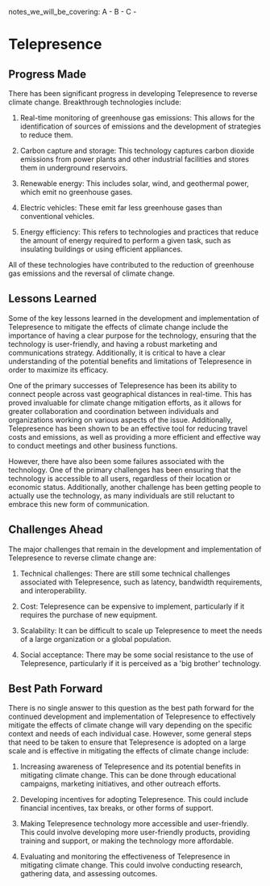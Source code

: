 notes_we_will_be_covering:
A -
B -
C -

# Telepresence

## Progress Made

There has been significant progress in developing Telepresence to reverse climate change. Breakthrough technologies include:

1. Real-time monitoring of greenhouse gas emissions: This allows for the identification of sources of emissions and the development of strategies to reduce them.

2. Carbon capture and storage: This technology captures carbon dioxide emissions from power plants and other industrial facilities and stores them in underground reservoirs.

3. Renewable energy: This includes solar, wind, and geothermal power, which emit no greenhouse gases.

4. Electric vehicles: These emit far less greenhouse gases than conventional vehicles.

5. Energy efficiency: This refers to technologies and practices that reduce the amount of energy required to perform a given task, such as insulating buildings or using efficient appliances.

All of these technologies have contributed to the reduction of greenhouse gas emissions and the reversal of climate change.

## Lessons Learned

Some of the key lessons learned in the development and implementation of Telepresence to mitigate the effects of climate change include the importance of having a clear purpose for the technology, ensuring that the technology is user-friendly, and having a robust marketing and communications strategy. Additionally, it is critical to have a clear understanding of the potential benefits and limitations of Telepresence in order to maximize its efficacy.

One of the primary successes of Telepresence has been its ability to connect people across vast geographical distances in real-time. This has proved invaluable for climate change mitigation efforts, as it allows for greater collaboration and coordination between individuals and organizations working on various aspects of the issue. Additionally, Telepresence has been shown to be an effective tool for reducing travel costs and emissions, as well as providing a more efficient and effective way to conduct meetings and other business functions.

However, there have also been some failures associated with the technology. One of the primary challenges has been ensuring that the technology is accessible to all users, regardless of their location or economic status. Additionally, another challenge has been getting people to actually use the technology, as many individuals are still reluctant to embrace this new form of communication.

## Challenges Ahead

The major challenges that remain in the development and implementation of Telepresence to reverse climate change are:

1. Technical challenges: There are still some technical challenges associated with Telepresence, such as latency, bandwidth requirements, and interoperability.

2. Cost: Telepresence can be expensive to implement, particularly if it requires the purchase of new equipment.

3. Scalability: It can be difficult to scale up Telepresence to meet the needs of a large organization or a global population.

4. Social acceptance: There may be some social resistance to the use of Telepresence, particularly if it is perceived as a 'big brother' technology.

## Best Path Forward

There is no single answer to this question as the best path forward for the continued development and implementation of Telepresence to effectively mitigate the effects of climate change will vary depending on the specific context and needs of each individual case. However, some general steps that need to be taken to ensure that Telepresence is adopted on a large scale and is effective in mitigating the effects of climate change include:

1. Increasing awareness of Telepresence and its potential benefits in mitigating climate change. This can be done through educational campaigns, marketing initiatives, and other outreach efforts.

2. Developing incentives for adopting Telepresence. This could include financial incentives, tax breaks, or other forms of support.

3. Making Telepresence technology more accessible and user-friendly. This could involve developing more user-friendly products, providing training and support, or making the technology more affordable.

4. Evaluating and monitoring the effectiveness of Telepresence in mitigating climate change. This could involve conducting research, gathering data, and assessing outcomes.
